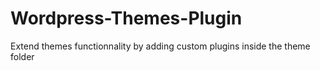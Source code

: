 Wordpress-Themes-Plugin
=======================

Extend themes functionnality by adding custom plugins inside the theme folder